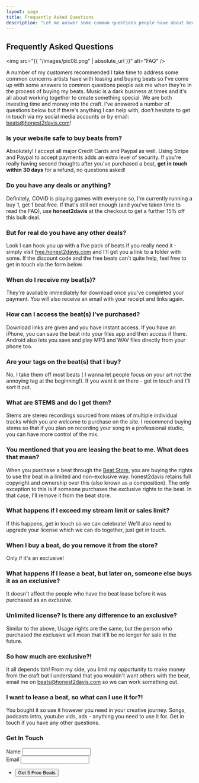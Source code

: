 ```yaml
---
layout: page
title: Frequently Asked Questions
description: "Let me answer some common questions people have about beat leasing"
---
```

## Frequently Asked Questions
<span class="image left"><img src="{{ "/images/pic08.png" | absolute_url }}" alt="FAQ" /></span>

A number of my customers recommended I take time to address some common concerns artists have with leasing and buying beats so I've come up with some answers to common questions people ask me when they're in the process of buying my beats.  Music is a dark business at times and it's all about working together to create something special. We are both investing time and money into the craft. I've answered a number of questions below but if there's anything I can help with, don't hesitate to get in touch via my social media accounts or by email: beats@honest2davis.com!

### Is your website safe to buy beats from?
Absolutely! I accept all major Credit Cards and Paypal as well. Using Stripe and Paypal to accept payments adds an extra level of security. If you're really having second thoughts after you've purchased a beat, **get in touch within 30 days** for a refund, no questions asked!

### Do you have any deals or anything?
Definitely, COVID is playing games with everyone so, I'm currently running a buy 1, get 1 beat free. If that's still not enough (and you've taken time to read the FAQ), use **honest2davis** at the checkout to get a further 15% off this bulk deal. 

### But for real do you have any other deals?
Look I can hook you up with a five pack of beats if you really need it - simply visit [free.honest2davis.com](http://free.honest2davis.com/) and I'll get you a link to a folder with some. If the discount code and the free beats can't quite help, feel free to get in touch via the form below.

### When do I receive my beat(s)?
They're available immediately for download once you've completed your payment. You will also receive an email with your receipt and links again.

### How can I access the beat(s) I've purchased?
Download links are given and you have instant access. If you have an iPhone, you can save the beat into your files app and then access if there. Android also lets you save and play MP3 and WAV files directly from your phone too.

### Are your tags on the beat(s) that I buy?
No, I take them off most beats ( I wanna let people focus on your art not the annoying tag at the beginning!). If you want it on there - get in touch and I'll sort it out.

### What are STEMS and do I get them?
Stems are stereo recordings sourced from mixes of multiple individual tracks which you are welcome to purchase on the site. I recommend buying stems so that if you plan on recording your song in a professional studio, you can have more control of the mix.


### You mentioned that you are leasing the beat to me. What does that mean?

When you purchase a beat through the [Beat Store](/beat-store), you are buying the rights to use the beat in a limited and non-exclusive way. honest2davis retains full copyright and ownership over this (also known as a composition). The only exception to this is if someone purchases the exclusive rights to the beat. In that case, I'll remove it from the beat store.


### What happens if I exceed my stream limit or sales limit?
If this happens, get in touch so we can celebrate! We'll also need to upgrade your license which we can do together, just get in touch.

### When I buy a beat, do you remove it from the store?
Only if it's an exclusive!

### What happens if I lease a beat, but later on, someone else buys it as an exclusive?
It doesn't affect the people who have the beat lease before it was purchased as an exclusive.

### Unlimited license? Is there any difference to an exclusive?
Similar to the above, Usage rights are the same, but the person who purchased the exclusive will mean that it'll be no longer for sale in the future.

### So how much are exclusive?!
It all depends tbh! From my side, you limit my opportunity to make money from the craft but I understand that you wouldn't want others with the beat, email me on beats@honest2davis.com so we can work something out.

### I want to lease a beat, so what can I use it for?!
You bought it so use it however you need in your creative journey. Songs, podcasts intro, youtube vids, ads - anything you need to use it for. Get in touch if you have any other questions.

<section>
<h3>Get In Touch</h3>
    <form method="POST" action="https://api.slapform.com/{{site.email}}">
      <div class="field">
        <label for="name">Name</label>
        <input type="text" name="name" id="name" />
      </div>
      <div class="field">
        <label for="email">Email</label>
        <input type="email" name="slap_replyto" id="email" /> <!-- slap_replyto will set the reply-to as the submitter's email! -->
      </div>
      <ul class="actions">
        <li><input type="submit" value="Get 5 Free Beats" /></li>
      </ul>
      <input type="hidden" name="slap_redirect" value="{{site.url}}{{site.slapform_thankyou_page}}" /> <!-- slap_redirect allows you to set a custom redirect/thank you page -->
    </form>
  </section>



